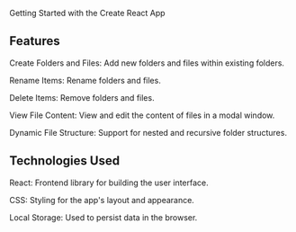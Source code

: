 Getting Started with the Create React App

## Features 

Create Folders and Files: Add new folders and files within existing folders.

Rename Items: Rename folders and files.

Delete Items: Remove folders and files.

View File Content: View and edit the content of files in a modal window.

Dynamic File Structure: Support for nested and recursive folder structures.

## Technologies Used

React: Frontend library for building the user interface.

CSS: Styling for the app's layout and appearance.

Local Storage: Used to persist data in the browser.
